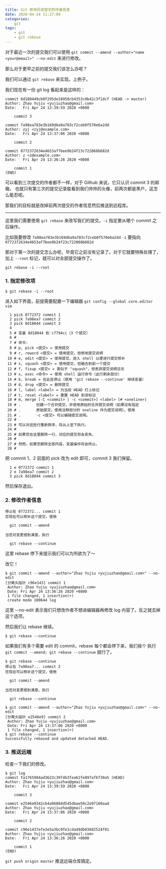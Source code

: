 ```yaml
---
title: Git 修改历史提交的作者信息 
date: 2020-04-24 11:27:09
categories:
	git	
tags:
	- git
	- git rebase
---
```


对于最近一次的提交我们可以使用 `git commit --amend --author="name <your@email>" --no-edit`
来进行修改。

那么对于更早之前的提交我们该怎么办呢？

<!--more-->

我们可以通过 `git rebase` 来实现。上例子。


我们现在有一份 git log 看起来是这样的：
```
commit 8d180449cb0f295de18958cb4353c0b42c3f1dcf (HEAD -> master)
Author: Zhao Yujiu <yujiuzhao@gmail.com>
Date:   Fri Apr 24 13:39:59 2020 +0800

    commit 3

commit 7a98ea783e3b169d6a9a703cf2ceb0f570e6a2dd
Author: zyj <zyj@example.com>
Date:   Fri Apr 24 13:37:06 2020 +0800

    commit 2

commit 0772372634e4653af7bee9b24f23c722068b682d
Author: z <z@example.com>
Date:   Fri Apr 24 13:36:26 2020 +0800

    commit 1
(END)

```

可以看到三次提交的作者都不一样，对于 Github 来说，它只认识 commit 3 的邮箱，
也就只有第三次的提交记录能看到我们帅帅的头像，前两次都是黑户，这怎么能忍呢。

那我们的目标就是改掉前两次提交的作者信息然后推送到远程库。

---

这里我们需要使用 `git rebase` 来改写我们的提交。`-i` 指定要从哪个 commit 之后操作。

比如我要修改 `7a98ea783e3b169d6a9a703cf2ceb0f570e6a2dd` `-i` 要指向 `0772372634e4653af7bee9b24f23c722068b682d`

那对于第一次的提交怎么办呢，毕竟它之前没有记录了。对于它就要特殊处理了，加上 `--root` 标记，就可以对全部提交操作了。

```
git rebase -i --root
```

### 1. 指定修改项
```
$ git rebase -i --root
```

进入如下界面，前提需要配置一下编辑器 `git config --global core.editor vim`

```
  1 pick 0772372 commit 1
  2 pick 7a98ea7 commit 2
  3 pick 8d18044 commit 3
  4
  5 # 变基 8d18044 到 c7794cc（3 个提交）
  6 #
  7 # 命令:
  8 # p, pick <提交> = 使用提交
  9 # r, reword <提交> = 使用提交，但修改提交说明
 10 # e, edit <提交> = 使用提交，进入 shell 以便进行提交修补
 11 # s, squash <提交> = 使用提交，但融合到前一个提交
 12 # f, fixup <提交> = 类似于 "squash"，但丢弃提交说明日志
 13 # x, exec <命令> = 使用 shell 运行命令（此行剩余部分）
 14 # b, break = 在此处停止（使用 'git rebase --continue' 继续变基）
 15 # d, drop <提交> = 删除提交
 16 # l, label <label> = 为当前 HEAD 打上标记
 17 # t, reset <label> = 重置 HEAD 到该标记
 18 # m, merge [-C <commit> | -c <commit>] <label> [# <oneline>]
 19 # .       创建一个合并提交，并使用原始的合并提交说明（如果没有指定
 20 # .       原始提交，使用注释部分的 oneline 作为提交说明）。使用
 21 # .       -c <提交> 可以编辑提交说明。
 22 #
 23 # 可以对这些行重新排序，将从上至下执行。
 24 #
 25 # 如果您在这里删除一行，对应的提交将会丢失。
 26 #
 27 # 然而，如果您删除全部内容，变基操作将会终止。
 28 #

```
把 commit 1、2 前面的 pick 改为 edit 即可，commit 3 我们保留。
```
  1 e 0772372 commit 1
  2 e 7a98ea7 commit 2
  3 pick 8d18044 commit 3
```
然后保存退出。
### 2. 修改作者信息

```
停止在 0772372... commit 1
您现在可以修补这个提交，使用

  git commit --amend

当您对变更感到满意，执行

  git rebase --continue

```
这里 rebase 停下来提示我们可以为所欲为了～

改它！
```
$ git commit --amend --author="Zhao Yujiu <yujiuzhao@gmail.com>" --no-edit
[分离头指针 c96e143] commit 1
 Author: Zhao Yujiu <yujiuzhao@gmail.com>
 Date: Fri Apr 24 13:36:26 2020 +0800
 1 file changed, 1 insertion(+)
 create mode 100644 log

```
这里 --no-edit 表示我们只想改作者不想进编辑器再修改 log 内容了。反之就去掉这个选项。

然后我们让 rebase 继续。
```
$ git rebase --continue
```
如果我们有多个需要 edit 的 commit，rebase 每个都会停下来，我们挨个
执行 `git commit --amend; git rebase --continue` 就行了。

```
$ git rebase --continue
停止在 7a98ea7... commit 2
您现在可以修补这个提交，使用

  git commit --amend

当您对变更感到满意，执行

  git rebase --continue

$ git commit --amend --author="Zhao Yujiu <yujiuzhao@gmail.com>" --no-edit
[分离头指针 e2546e9] commit 2
 Author: Zhao Yujiu <yujiuzhao@gmail.com>
 Date: Fri Apr 24 13:37:06 2020 +0800
 1 file changed, 1 insertion(+)
$ git rebase --continue
Successfully rebased and updated detached HEAD.
```

### 3. 推送远端
检查一下我们的修改。
```
$ git log
commit fa1765984ad3623c39f4b3fea62fe897af6f30a5 (HEAD)
Author: Zhao Yujiu <yujiuzhao@gmail.com>
Date:   Fri Apr 24 13:39:59 2020 +0800

    commit 3

commit e2546e9342cb4a9688dd545dbae59c2e97160aad
Author: Zhao Yujiu <yujiuzhao@gmail.com>
Date:   Fri Apr 24 13:37:06 2020 +0800

    commit 2

commit c96e1437efe3e5a3bc9fe1cda49db03682524f01
Author: Zhao Yujiu <yujiuzhao@gmail.com>
Date:   Fri Apr 24 13:36:26 2020 +0800

    commit 1
(END)
```
`git push origin master` 推送远端仓库搞定。

